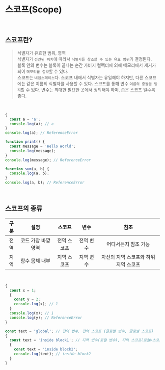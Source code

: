 # 스코프(Scope)

<br/>

## 스코프란?

> 식별자가 유효한 범위, 영역  
> 식별자가 `선언된 위치`에 따라서 `식별자를 참조할 수 있는 유효 범위`가 결정된다.  
> 블록 안의 변수는 블록이 끝나는 순간 가비지 컬렉터에 의해 메모리에서 제거가 되어 `메모리를 절약`할 수 있다.  
> 스코프는 `네임스페이스`다. 스코프 내에서 식별자는 유일해야 하지만, 다른 스코프에는 같은 이름의 식별자를 사용할 수 있다. 스코프를 통해 변수 `이름의 충돌을 방지`할 수 있다.
> 변수는 최대한 필요한 곳에서 정의해야 하며, 좁은 스코프 일수록 좋다.

<br/>

```js
{
  const a = 'a';
  console.log(a); // a
}
console.log(a); // ReferenceError

function print() {
  const message = 'Hello World';
  console.log(message);
}
console.log(message); // ReferenceError

function sum(a, b) {
  console.log(a, b);
}
console.log(a, b); // ReferenceError
```

<br/>

## 스코프의 종류

| 구분 |        설명         |   스코프    |   변수    |                 참조                  |
| :--: | :-----------------: | :---------: | :-------: | :-----------------------------------: |
| 전역 | 코드 가장 바깥 영역 | 전역 스코프 | 전역 변수 |         어디서든지 참조 가능          |
| 지역 |   함수 몸체 내부    | 지역 스코프 | 지역 변수 | 자신의 지역 스코프와 하위 지역 스코프 |

<br/>

```js
{
  const x = 1;
  {
    const y = 2;
    console.log(x); // 1
  }
  console.log(x); // 1
  console.log(y); // ReferenceError
}

const text = 'global'; // 전역 변수, 전역 스코프 (글로벌 변수, 글로벌 스코프)
{
  const text = 'inside block1'; // 지역 변수(로컬 변수), 지역 스코프(로컬v스코프)
  {
    const text = 'inside block2';
    console.log(text); // inside block2
  }
}
```
